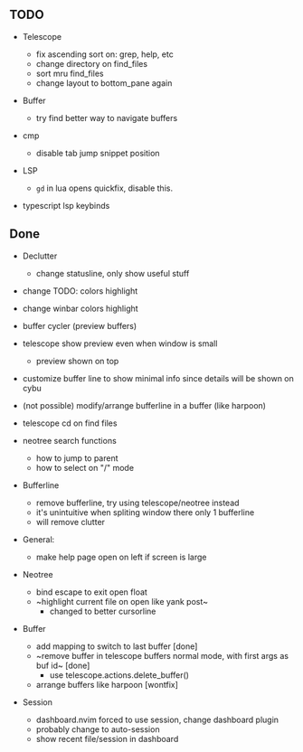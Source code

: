 ## TODO

- Telescope
  - fix ascending sort on: grep, help, etc
  - change directory on find_files
  - sort mru find_files
  - change layout to bottom_pane again

- Buffer
  - try find better way to navigate buffers

- cmp
  - disable tab jump snippet position

- LSP
  - `gd` in lua opens quickfix, disable this.

- typescript lsp keybinds

## Done

- Declutter
  - change statusline, only show useful stuff

- change TODO: colors highlight
- change winbar colors highlight
- buffer cycler (preview buffers)
- telescope show preview even when window is small
  - preview shown on top
- customize buffer line to show minimal info
  since details will be shown on cybu

- (not possible) modify/arrange bufferline in a buffer (like harpoon)

- telescope cd on find files

- neotree search functions
  - how to jump to parent
  - how to select on "/" mode

- Bufferline
  - remove bufferline, try using telescope/neotree instead
  - it's unintuitive when spliting window there only 1 bufferline
  - will remove clutter

- General:
  - make help page open on left if screen is large 

- Neotree
  - bind escape to exit open float
  - ~highlight current file on open like yank post~
    - changed to better cursorline

- Buffer
  - add mapping to switch to last buffer [done]
  - ~remove buffer in telescope buffers normal mode, with first args as buf id~ [done]
    - use telescope.actions.delete_buffer()
  - arrange buffers like harpoon [wontfix]

- Session
  - dashboard.nvim forced to use session, change dashboard plugin
  - probably change to auto-session
  - show recent file/session in dashboard

